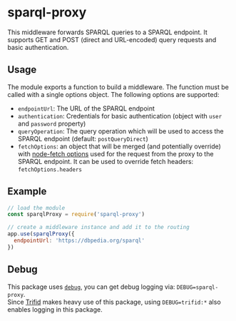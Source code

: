 # sparql-proxy

This middleware forwards SPARQL queries to a SPARQL endpoint.
It supports GET and POST (direct and URL-encoded) query requests and basic authentication.

## Usage

The module exports a function to build a middleware.
The function must be called with a single options object.
The following options are supported:

- `endpointUrl`: The URL of the SPARQL endpoint
- `authentication`: Credentials for basic authentication (object with `user` and `password` property)
- `queryOperation`: The query operation which will be used to access the SPARQL endpoint (default: `postQueryDirect`)
- `fetchOptions`: an object that will be merged (and potentially override) with
  [node-fetch options](https://github.com/bitinn/node-fetch/blob/bf8b4e8db350ec76dbb9236620f774fcc21b8c12/README.md#options) used for the request from the proxy to the SPARQL endpoint. It can be used to override fetch headers: `fetchOptions.headers`

## Example

```js
// load the module
const sparqlProxy = require('sparql-proxy')

// create a middleware instance and add it to the routing
app.use(sparqlProxy({
  endpointUrl: 'https://dbpedia.org/sparql'
})
```

## Debug

This package uses [`debug`](https://www.npmjs.com/package/debug), you can get debug logging via: `DEBUG=sparql-proxy`.  
Since [Trifid](https://github.com/zazuko/trifid) makes heavy use of this package, using `DEBUG=trifid:*` also enables
logging in this package.
